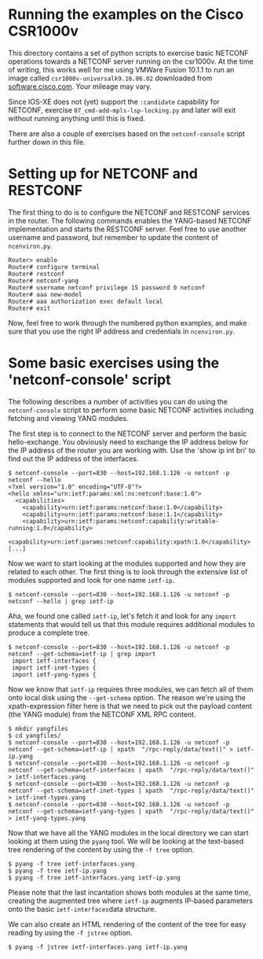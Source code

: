 # Running the examples on the Cisco CSR1000v

This directory contains a set of python scripts to exercise basic NETCONF operations towards a NETCONF server running on the csr1000v. At the time of writing, this works well for me using VMWare Fusion 10.1.1 to run an image called `csr1000v-universalk9.16.06.02` downloaded from [software.cisco.com](http://software.cisco.com). Your mileage may vary.

Since IOS-XE does not (yet) support the `:candidate` capability for NETCONF, exercise `07_cmd-add-mpls-lsp-locking.py` and later will exit without running anything until this is fixed.

There are also a couple of exercises based on the `netconf-console` script further down in this file.

# Setting up for NETCONF and RESTCONF

The first thing to do is to configure the NETCONF and RESTCONF services in the router. The following commands enables the YANG-based NETCONF implementation and starts the RESTCONF server. Feel free to use another username and password, but remember to update the content of `ncenviron.py`.

```
Router> enable
Router# configure terminal
Router# restconf
Router# netconf-yang
Router# username netconf privilege 15 password 0 netconf
Router# aaa new-model
Router# aaa authorization exec default local
Router# exit
```

Now, feel free to work through the numbered python examples, and make sure that you use the right IP address and credentials in `ncenviron.py`.

# Some basic exercises using the 'netconf-console' script

The following describes a number of activities you can do using the `netconf-console` script to perform some basic NETCONF activities including fetching and viewing YANG modules.

The first step is to connect to the NETCONF server and perform the basic hello-exchange. You obviously need to exchange the IP address below for the IP address of the router you are working with. Use the 'show ip int bri' to find out the IP address of the interfaces.

```
$ netconf-console --port=830 --host=192.168.1.126 -u netconf -p netconf --hello
<?xml version="1.0" encoding="UTF-8"?>
<hello xmlns="urn:ietf:params:xml:ns:netconf:base:1.0">
  <capabilities>
    <capability>urn:ietf:params:netconf:base:1.0</capability>
    <capability>urn:ietf:params:netconf:base:1.1</capability>
    <capability>urn:ietf:params:netconf:capability:writable-running:1.0</capability>
    <capability>urn:ietf:params:netconf:capability:xpath:1.0</capability>
[...]
```

Now we want to start looking at the modules supported and how they are related to each other. The first thing is to look through the extensive list of modules supported and look for one name `ietf-ip`.

```
$ netconf-console --port=830 --host=192.168.1.126 -u netconf -p netconf --hello | grep ietf-ip
```

Aha, we found one called `ietf-ip`, let's fetch it and look for any `import` statements that would tell us that this module requires additional modules to produce a complete tree.

```
$ netconf-console --port=830 --host=192.168.1.126 -u netconf -p netconf --get-schema=ietf-ip | grep import
 import ietf-interfaces {
 import ietf-inet-types {
 import ietf-yang-types {
```

Now we know that `ietf-ip` requires three modules, we can fetch all of them onto local disk using the `--get-schema` option. The reason we're using the xpath-expression filter here is that we need to pick out the payload content (the YANG module) from the NETCONF XML RPC content.

```
$ mkdir yangfiles
$ cd yangfiles/
$ netconf-console --port=830 --host=192.168.1.126 -u netconf -p netconf --get-schema=ietf-ip | xpath  "/rpc-reply/data/text()" > ietf-ip.yang
$ netconf-console --port=830 --host=192.168.1.126 -u netconf -p netconf --get-schema=ietf-interfaces | xpath  "/rpc-reply/data/text()" > ietf-interfaces.yang
$ netconf-console --port=830 --host=192.168.1.126 -u netconf -p netconf --get-schema=ietf-inet-types | xpath  "/rpc-reply/data/text()" > ietf-inet-types.yang
$ netconf-console --port=830 --host=192.168.1.126 -u netconf -p netconf --get-schema=ietf-yang-types | xpath  "/rpc-reply/data/text()" > ietf-yang-types.yang
```

Now that we have all the YANG modules in the local directory we can start looking at them using the `pyang` tool. We will be looking at the text-based tree rendering of the content by using the `-f tree` option.

```
$ pyang -f tree ietf-interfaces.yang
$ pyang -f tree ietf-ip.yang
$ pyang -f tree ietf-interfaces.yang ietf-ip.yang
```

Please note that the last incantation shows both modules at the same time, creating the augmented tree where `ietf-ip` augments IP-based parameters onto the basic `ietf-interfaces`data structure.

We can also create an HTML rendering of the content of the tree for easy reading by using the `-f jstree` option.

```
$ pyang -f jstree ietf-interfaces.yang ietf-ip.yang
```

